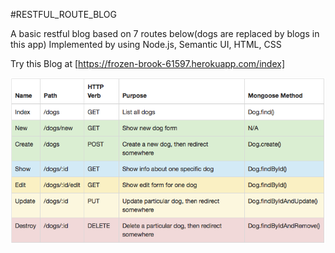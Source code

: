 #RESTFUL_ROUTE_BLOG

A basic restful blog based on 7 routes below(dogs are replaced by blogs in this app)
Implemented by using Node.js, Semantic UI, HTML, CSS

Try this Blog at [https://frozen-brook-61597.herokuapp.com/index]

![alt text](./RESTful_route.png)